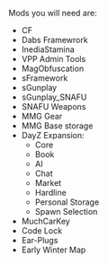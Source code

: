 Mods you will need are:
- CF
- Dabs Framewrork
- InediaStamina
- VPP Admin Tools
- MagObfuscation
- sFramework
- sGunplay
- sGunplay_SNAFU
- SNAFU Weapons
- MMG Gear
- MMG Base storage
- DayZ Expansion:
  - Core
  - Book
  - AI
  - Chat
  - Market
  - Hardline
  - Personal Storage
  - Spawn Selection
- MuchCarKey
- Code Lock
- Ear-Plugs
- Early Winter Map
